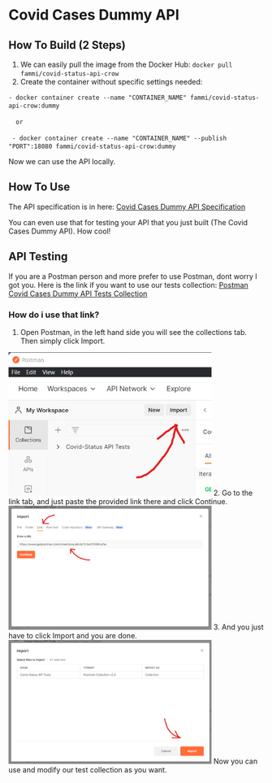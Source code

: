 # Covid Cases Dummy API

## How To Build (2 Steps)
1. We can easily pull the image from the Docker Hub: ``` docker pull fammi/covid-status-api-crow ```
2. Create the container without specific settings needed:
```
- docker container create --name "CONTAINER_NAME" fammi/covid-status-api-crow:dummy
  
  or
  
 - docker container create --name "CONTAINER_NAME" --publish "PORT":18080 fammi/covid-status-api-crow:dummy
```
Now we can use the API locally.

## How To Use
The API specification is in here: [Covid Cases Dummy API Specification](https://fahmi-g.github.io/Covid-Cases-nodeflux/)

You can even use that for testing your API that you just built (The Covid Cases Dummy API). How cool!

## API Testing
If you are a Postman person and more prefer to use Postman, dont worry I got you.
Here is the link if you want to use our tests collection: [Postman Covid Cases Dummy API Tests Collection](https://www.getpostman.com/collections/a8c4c7c1ec07498ca7ac)

### How do i use that link?
1. Open Postman, in the left hand side you will see the collections tab. Then simply click Import.
<img src="assets/images/pm1.png" alt="Collections Tab" width="400"/>
2. Go to the link tab, and just paste the provided link there and click Continue.
<img src="assets/images/pm2.png" alt="Link Tab" width="400"/>
3. And you just have to click Import and you are done. 
<img src="assets/images/pm3.png" alt="Import" width="400"/>
Now you can use and modify our test collection as you want.
